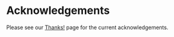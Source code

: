 Acknowledgements
================

Please see our [Thanks!][thanks] page for the current acknowledgements.

[thanks]: https://www.suitecrm.com/community/thanks.html
